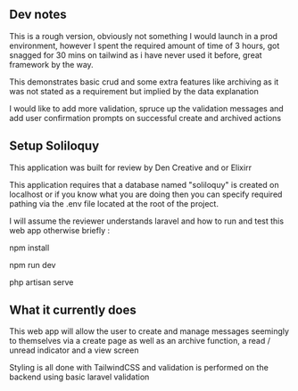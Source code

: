 ## Dev notes

This is a rough version, obviously not something I would launch in a prod environment, however I spent the required amount of time of 3 hours, got snagged for 30 mins on tailwind as i have never used it before, great framework by the way.

This demonstrates basic crud and some extra features like archiving as it was not stated as a requirement but implied by the data explanation

I would like to add more validation, spruce up the validation messages and add user confirmation prompts on successful create and archived actions
## Setup Soliloquy

This application was built for review by Den Creative and or Elixirr

This application requires that a database named "soliloquy" is created on localhost or if you know what you are doing then you can specify required pathing via the .env file located at the root of the project.

I will assume the reviewer understands laravel and how to run and test this web app otherwise briefly :

npm install

npm run dev

php artisan serve
## What it currently does

This web app will allow the user to create and manage messages seemingly to themselves via a create page as well as an archive function, a read / unread indicator and a view screen

Styling is all done with TailwindCSS and validation is performed on the backend using basic laravel validation 
